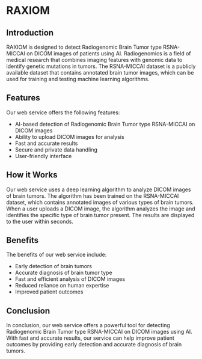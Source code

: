 # RAXIOM

## Introduction

RAXIOM is designed to detect Radiogenomic Brain Tumor type RSNA-MICCAI on DICOM images of patients using AI. Radiogenomics is a field of medical research that combines imaging features with genomic data to identify genetic mutations in tumors. The RSNA-MICCAI dataset is a publicly available dataset that contains annotated brain tumor images, which can be used for training and testing machine learning algorithms.

## Features

Our web service offers the following features:

- AI-based detection of Radiogenomic Brain Tumor type RSNA-MICCAI on DICOM images
- Ability to upload DICOM images for analysis
- Fast and accurate results
- Secure and private data handling
- User-friendly interface

## How it Works

Our web service uses a deep learning algorithm to analyze DICOM images of brain tumors. The algorithm has been trained on the RSNA-MICCAI dataset, which contains annotated images of various types of brain tumors. When a user uploads a DICOM image, the algorithm analyzes the image and identifies the specific type of brain tumor present. The results are displayed to the user within seconds.

## Benefits

The benefits of our web service include:

- Early detection of brain tumors
- Accurate diagnosis of brain tumor type
- Fast and efficient analysis of DICOM images
- Reduced reliance on human expertise
- Improved patient outcomes

## Conclusion

In conclusion, our web service offers a powerful tool for detecting Radiogenomic Brain Tumor type RSNA-MICCAI on DICOM images using AI. With fast and accurate results, our service can help improve patient outcomes by providing early detection and accurate diagnosis of brain tumors.
